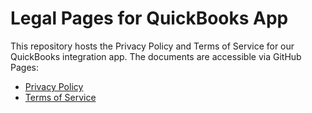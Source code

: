 # Legal Pages for QuickBooks App

This repository hosts the Privacy Policy and Terms of Service for our QuickBooks integration app. The documents are accessible via GitHub Pages:

- [Privacy Policy](./privacy-policy.md)
- [Terms of Service](./terms-of-service.md)
